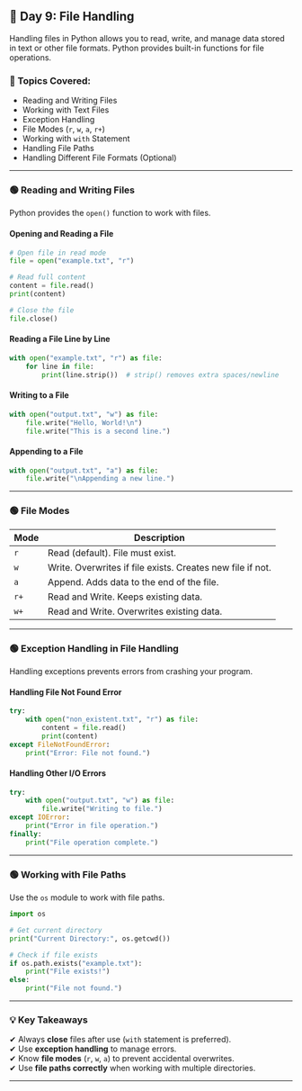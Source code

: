 ## **🔵 Day 9: File Handling**
Handling files in Python allows you to read, write, and manage data stored in text or other file formats. Python provides built-in functions for file operations.  

### **📌 Topics Covered:**
- Reading and Writing Files  
- Working with Text Files  
- Exception Handling  
- File Modes (`r`, `w`, `a`, `r+`)  
- Working with `with` Statement  
- Handling File Paths  
- Handling Different File Formats (Optional)  

---

### **🟢 Reading and Writing Files**
Python provides the `open()` function to work with files.  

#### **Opening and Reading a File**
```python
# Open file in read mode
file = open("example.txt", "r")

# Read full content
content = file.read()
print(content)

# Close the file
file.close()
```

#### **Reading a File Line by Line**
```python
with open("example.txt", "r") as file:
    for line in file:
        print(line.strip())  # strip() removes extra spaces/newline
```

#### **Writing to a File**
```python
with open("output.txt", "w") as file:
    file.write("Hello, World!\n")
    file.write("This is a second line.")
```

#### **Appending to a File**
```python
with open("output.txt", "a") as file:
    file.write("\nAppending a new line.")
```

---

### **🟢 File Modes**
| Mode  | Description |
|-------|------------|
| `r`   | Read (default). File must exist. |
| `w`   | Write. Overwrites if file exists. Creates new file if not. |
| `a`   | Append. Adds data to the end of the file. |
| `r+`  | Read and Write. Keeps existing data. |
| `w+`  | Read and Write. Overwrites existing data. |

---

### **🟢 Exception Handling in File Handling**
Handling exceptions prevents errors from crashing your program.  

#### **Handling File Not Found Error**
```python
try:
    with open("non_existent.txt", "r") as file:
        content = file.read()
        print(content)
except FileNotFoundError:
    print("Error: File not found.")
```

#### **Handling Other I/O Errors**
```python
try:
    with open("output.txt", "w") as file:
        file.write("Writing to file.")
except IOError:
    print("Error in file operation.")
finally:
    print("File operation complete.")
```

---

### **🟢 Working with File Paths**
Use the `os` module to work with file paths.
```python
import os

# Get current directory
print("Current Directory:", os.getcwd())

# Check if file exists
if os.path.exists("example.txt"):
    print("File exists!")
else:
    print("File not found.")
```

---

### **💡 Key Takeaways**
✔ Always **close** files after use (`with` statement is preferred).  
✔ Use **exception handling** to manage errors.  
✔ Know **file modes** (`r`, `w`, `a`) to prevent accidental overwrites.  
✔ Use **file paths correctly** when working with multiple directories.  

---
